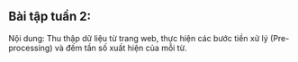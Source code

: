 ## Bài tập tuần 2:

Nội dung: Thu thập dữ liệu từ trang web, thực hiện các bước tiền xử lý (Pre-processing) và đếm tần số xuất hiện của mỗi từ.


